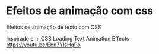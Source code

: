 # Efeitos de animação com css
Efeitos de animação de texto com CSS 

Inspirado em: CSS Loading Text Animation Effects  https://youtu.be/Ebn7YlsHqPo

